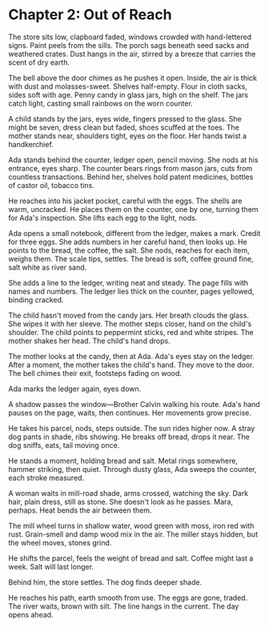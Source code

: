# Chapter 2: Out of Reach

The store sits low, clapboard faded, windows crowded with hand-lettered signs. Paint peels from the sills. The porch sags beneath seed sacks and weathered crates. Dust hangs in the air, stirred by a breeze that carries the scent of dry earth.

The bell above the door chimes as he pushes it open. Inside, the air is thick with dust and molasses-sweet. Shelves half-empty. Flour in cloth sacks, sides soft with age. Penny candy in glass jars, high on the shelf. The jars catch light, casting small rainbows on the worn counter.

A child stands by the jars, eyes wide, fingers pressed to the glass. She might be seven, dress clean but faded, shoes scuffed at the toes. The mother stands near, shoulders tight, eyes on the floor. Her hands twist a handkerchief.

Ada stands behind the counter, ledger open, pencil moving. She nods at his entrance, eyes sharp. The counter bears rings from mason jars, cuts from countless transactions. Behind her, shelves hold patent medicines, bottles of castor oil, tobacco tins.

He reaches into his jacket pocket, careful with the eggs. The shells are warm, uncracked. He places them on the counter, one by one, turning them for Ada's inspection. She lifts each egg to the light, nods.

Ada opens a small notebook, different from the ledger, makes a mark. Credit for three eggs. She adds numbers in her careful hand, then looks up. He points to the bread, the coffee, the salt. She nods, reaches for each item, weighs them. The scale tips, settles. The bread is soft, coffee ground fine, salt white as river sand.

She adds a line to the ledger, writing neat and steady. The page fills with names and numbers. The ledger lies thick on the counter, pages yellowed, binding cracked.

The child hasn't moved from the candy jars. Her breath clouds the glass. She wipes it with her sleeve. The mother steps closer, hand on the child's shoulder. The child points to peppermint sticks, red and white stripes. The mother shakes her head. The child's hand drops.

The mother looks at the candy, then at Ada. Ada's eyes stay on the ledger. After a moment, the mother takes the child's hand. They move to the door. The bell chimes their exit, footsteps fading on wood.

Ada marks the ledger again, eyes down.

A shadow passes the window—Brother Calvin walking his route. Ada's hand pauses on the page, waits, then continues. Her movements grow precise.

He takes his parcel, nods, steps outside. The sun rides higher now. A stray dog pants in shade, ribs showing. He breaks off bread, drops it near. The dog sniffs, eats, tail moving once.

He stands a moment, holding bread and salt. Metal rings somewhere, hammer striking, then quiet. Through dusty glass, Ada sweeps the counter, each stroke measured.

A woman waits in mill-road shade, arms crossed, watching the sky. Dark hair, plain dress, still as stone. She doesn't look as he passes. Mara, perhaps. Heat bends the air between them.

The mill wheel turns in shallow water, wood green with moss, iron red with rust. Grain-smell and damp wood mix in the air. The miller stays hidden, but the wheel moves, stones grind.

He shifts the parcel, feels the weight of bread and salt. Coffee might last a week. Salt will last longer.

Behind him, the store settles. The dog finds deeper shade.

He reaches his path, earth smooth from use. The eggs are gone, traded. The river waits, brown with silt. The line hangs in the current. The day opens ahead. 